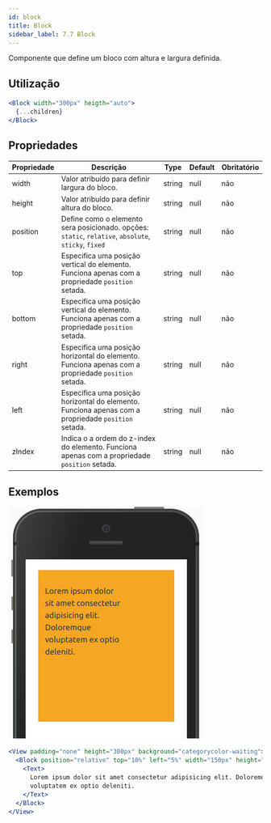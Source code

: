 ```yaml
---
id: block
title: Block
sidebar_label: 7.7 Block
---
```


Componente que define um bloco com altura e largura definida.

## Utilização

```jsx
<Block width="300px" heigth="auto">
  {...children}
</Block>
```

## Propriedades

| Propriedade | Descrição                                                                                            | Type   | Default | Obritatório |
| ----------- | ---------------------------------------------------------------------------------------------------- | ------ | ------- | ----------- |
| width       | Valor atribuído para definir largura do bloco.                                                       | string | null    | não         |
| height      | Valor atribuído para definir altura do bloco.                                                        | string | null    | não         |
| position    | Define como o elemento sera posicionado. opções: `static`, `relative`, `absolute`, `sticky`, `fixed` | string | null    | não         |
| top         | Especifica uma posição vertical do elemento. Funciona apenas com a propriedade `position` setada.    | string | null    | não         |
| bottom      | Especifica uma posição vertical do elemento. Funciona apenas com a propriedade `position` setada.    | string | null    | não         |
| right       | Especifica uma posição horizontal do elemento. Funciona apenas com a propriedade `position` setada.  | string | null    | não         |
| left        | Especifica uma posição horizontal do elemento. Funciona apenas com a propriedade `position` setada.  | string | null    | não         |
| zIndex      | Indica o a ordem do z-index do elemento. Funciona apenas com a propriedade `position` setada.        | string | null    | não         |

## Exemplos

![Block](assets/images_components/v2.19.0/block_ex1.png)

```jsx
<View padding="none" height="300px" background="categorycolor-waiting">
  <Block position="relative" top="10%" left="5%" width="150px" height="250px">
    <Text>
      Lorem ipsum dolor sit amet consectetur adipisicing elit. Doloremque
      voluptatem ex optio deleniti.
    </Text>
  </Block>
</View>
```
